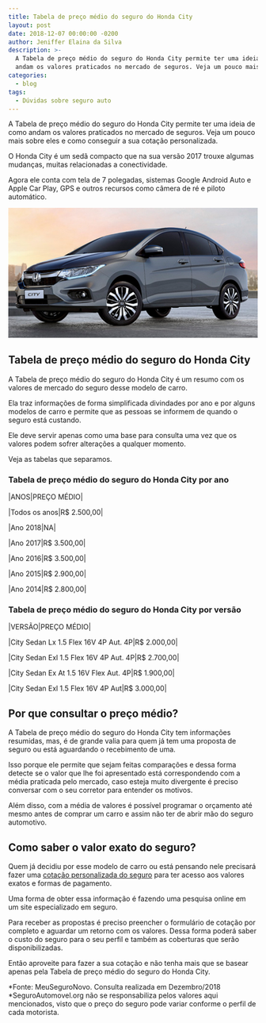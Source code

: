 ```yaml
---
title: Tabela de preço médio do seguro do Honda City
layout: post
date: 2018-12-07 00:00:00 -0200
author: Jeniffer Elaina da Silva
description: >-
  A Tabela de preço médio do seguro do Honda City permite ter uma ideia de como
  andam os valores praticados no mercado de seguros. Veja um pouco mais.
categories:
  - blog
tags:
  - Dúvidas sobre seguro auto
---
```


A Tabela de pre&ccedil;o m&eacute;dio do seguro do Honda City permite ter uma ideia de como andam os valores praticados no mercado de seguros. Veja um pouco mais sobre eles e como conseguir a sua cota&ccedil;&atilde;o personalizada.

O Honda City &eacute; um sed&atilde; compacto que na sua vers&atilde;o 2017 trouxe algumas mudan&ccedil;as, muitas relacionadas a conectividade.

Agora ele conta com tela de 7 polegadas, sistemas Google Android Auto e Apple Car Play, GPS e outros recursos como c&acirc;mera de r&eacute; e piloto autom&aacute;tico.

![Tabela de preço médio do seguro do Honda City](/uploads/tabela-de-preco-medio-do-seguro-do-honda-city.jpg "Tabela de preço médio do seguro do Honda City")

## Tabela de pre&ccedil;o m&eacute;dio do seguro do Honda City

A Tabela de pre&ccedil;o m&eacute;dio do seguro do Honda City &eacute; um resumo com os valores de mercado do seguro desse modelo de carro.

Ela traz informa&ccedil;&otilde;es de forma simplificada divindades por ano e por alguns modelos de carro e permite que as pessoas se informem de quando o seguro est&aacute; custando.

Ele deve servir apenas como uma base para consulta uma vez que os valores podem sofrer altera&ccedil;&otilde;es a qualquer momento.

Veja as tabelas que separamos.

### Tabela de pre&ccedil;o m&eacute;dio do seguro do Honda City por ano

|ANOS|PRE&Ccedil;O M&Eacute;DIO|

|Todos os anos|R$ 2.500,00|

|Ano 2018|NA|

|Ano 2017|R$ 3.500,00|

|Ano 2016|R$ 3.500,00|

|Ano 2015|R$ 2.900,00|

|Ano 2014|R$ 2.800,00|

### Tabela de pre&ccedil;o m&eacute;dio do seguro do Honda City por vers&atilde;o

|VERS&Atilde;O|PRE&Ccedil;O M&Eacute;DIO|

|City Sedan Lx 1.5 Flex 16V 4P Aut. 4P|R$ 2.000,00|

|City Sedan Exl 1.5 Flex 16V 4P Aut. 4P|R$ 2.700,00|

|City Sedan Ex At 1.5 16V Flex Aut. 4P|R$ 1.900,00|

|City Sedan Exl 1.5 Flex 16V 4P Aut|R$ 3.000,00|

## Por que consultar o pre&ccedil;o m&eacute;dio?

A Tabela de pre&ccedil;o m&eacute;dio do seguro do Honda City tem informa&ccedil;&otilde;es resumidas, mas, &eacute; de grande valia para quem j&aacute; tem uma proposta de seguro ou est&aacute; aguardando o recebimento de uma.

Isso porque ele permite que sejam feitas compara&ccedil;&otilde;es e dessa forma detecte se o valor que lhe foi apresentado est&aacute; correspondendo com a m&eacute;dia praticada pelo mercado, caso esteja muito divergente &eacute; preciso conversar com o seu corretor para entender os motivos.

Al&eacute;m disso, com a m&eacute;dia de valores &eacute; poss&iacute;vel programar o or&ccedil;amento at&eacute; mesmo antes de comprar um carro e assim n&atilde;o ter de abrir m&atilde;o do seguro automotivo.

## Como saber o valor exato do seguro?

Quem j&aacute; decidiu por esse modelo de carro ou est&aacute; pensando nele precisar&aacute; fazer uma [cota&ccedil;&atilde;o personalizada do seguro](https://melhor.segurodeautomovel.org/) para ter acesso aos valores exatos e formas de pagamento.

Uma forma de obter essa informa&ccedil;&atilde;o &eacute; fazendo uma pesquisa online em um site especializado em seguro.

Para receber as propostas &eacute; preciso preencher o formul&aacute;rio de cota&ccedil;&atilde;o por completo e aguardar um retorno com os valores. Dessa forma poder&aacute; saber o custo do seguro para o seu perfil e tamb&eacute;m as coberturas que ser&atilde;o disponibilizadas.

Ent&atilde;o aproveite para fazer a sua cota&ccedil;&atilde;o e n&atilde;o tenha mais que se basear apenas pela Tabela de pre&ccedil;o m&eacute;dio do seguro do Honda City.

\*Fonte: MeuSeguroNovo. Consulta realizada em Dezembro/2018<br>\*SeguroAutomovel.org n&atilde;o se responsabiliza pelos valores aqui mencionados, visto que o pre&ccedil;o do seguro pode variar conforme o perfil de cada motorista.